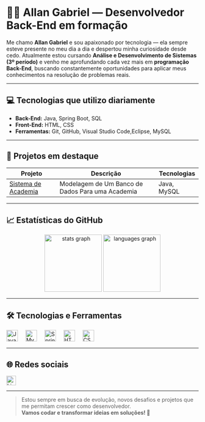 # 👨‍💻 Allan Gabriel — Desenvolvedor Back-End em formação

Me chamo **Allan Gabriel** e sou apaixonado por tecnologia — ela sempre esteve presente no meu dia a dia e despertou minha curiosidade desde cedo. Atualmente estou cursando **Análise e Desenvolvimento de Sistemas (3º período)** e venho me aprofundando cada vez mais em **programação Back-End**, buscando constantemente oportunidades para aplicar meus conhecimentos na resolução de problemas reais.

---

## 💻 Tecnologias que utilizo diariamente

- **Back-End:** Java, Spring Boot, SQL
- **Front-End:** HTML, CSS  
- **Ferramentas:** Git, GitHub, Visual Studio Code,Eclipse, MySQL

---

## 🚀 Projetos em destaque

| Projeto | Descrição | Tecnologias |
|--------|-----------|-------------|
| [Sistema de Academia](https://github.com/aln14gabriel/grupos_Avantex_pi.2) | Modelagem de Um Banco de Dados Para uma Academia | Java, MySQL |


---

## 📈 Estatísticas do GitHub

<div align="center">
  <img src="https://github-readme-stats.vercel.app/api?username=aln14gabriel&hide_title=false&hide_rank=false&show_icons=true&include_all_commits=true&count_private=true&disable_animations=false&theme=dracula&locale=en&hide_border=false" height="150" alt="stats graph" />
  <img src="https://github-readme-stats.vercel.app/api/top-langs?username=aln14gabriel&locale=en&hide_title=false&layout=compact&card_width=320&langs_count=5&theme=dracula&hide_border=false" height="150" alt="languages graph" />
</div>

---

## 🛠️ Tecnologias e Ferramentas

<div align="left">
  <img src="https://cdn.jsdelivr.net/gh/devicons/devicon/icons/java/java-original.svg" height="30" alt="Java" />
  <img width="12" />
  <img src="https://cdn.jsdelivr.net/gh/devicons/devicon/icons/mysql/mysql-original.svg" height="30" alt="MySQL" />
  <img width="12" />
  <img src="https://img.icons8.com/?size=512&id=90519&format=png" height="30" alt="Spring Boot" />
  <img width="12" />
  <img src="https://cdn-icons-png.flaticon.com/512/3291/3291670.png" height="30" alt="HTML" />
  <img width="12" />
  <img src="https://upload.wikimedia.org/wikipedia/commons/thumb/d/d5/CSS3_logo_and_wordmark.svg/340px-CSS3_logo_and_wordmark.svg.png" height="30" alt="CSS" />
</div>

---

## 🌐 Redes sociais

<a href="https://www.linkedin.com/in/aln14gabriel" target="_blank">
  <img src="https://upload.wikimedia.org/wikipedia/commons/thumb/8/81/LinkedIn_icon.svg/2048px-LinkedIn_icon.svg.png" height="25" alt="LinkedIn logo" />
</a>

---

> Estou sempre em busca de evolução, novos desafios e projetos que me permitam crescer como desenvolvedor.  
> **Vamos codar e transformar ideias em soluções! 🚀**
